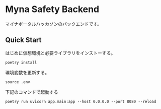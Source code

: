 # Myna Safety Backend

マイナポータルハッカソンのバックエンドです。

## Quick Start

はじめに仮想環境と必要ライブラリをインストーする。

```sh:
poetry install
```

環境変数を更新する。

```sh:
source .env
```

下記のコマンドで起動する

```sh:
poetry run uvicorn app.main:app --host 0.0.0.0 --port 8080 --reload
```
